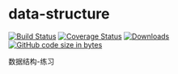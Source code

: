 # data-structure
[![Build Status](https://travis-ci.org/ztcaoll222/data-structure.svg?branch=master)](https://travis-ci.org/ztcaoll222/data-structure)
[![Coverage Status](https://coveralls.io/repos/github/ztcaoll222/data-structure/badge.svg?branch=master)](https://coveralls.io/github/ztcaoll222/data-structure?branch=master)
[![Downloads](https://codebeat.co/badges/0f782213-6a28-4d41-a129-f0aac657b5c3)](https://codebeat.co/projects/github-com-ztcaoll222-data-structure-master)
[![GitHub code size in bytes](https://img.shields.io/github/languages/code-size/ztcaoll222/data-structure)](https://github.com/ztcaoll222/data-structure/archive/master.zip)

数据结构-练习
